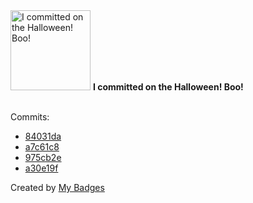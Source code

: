 <img src="https://my-badges.github.io/my-badges/spooky-commit.png" alt="I committed on the Halloween! Boo!" title="I committed on the Halloween! Boo!" width="128">
<strong>I committed on the Halloween! Boo!</strong>
<br><br>

Commits:

- <a href="https://github.com/EuDs63/EuDs63.github.io/commit/84031da4255d8bad277792d9a82d2f26ead3e33a">84031da</a>
- <a href="https://github.com/EuDs63/EuDs63.github.io/commit/a7c61c870f5fe71219037a7d1e1edf2f0bf5735e">a7c61c8</a>
- <a href="https://github.com/EuDs63/EuDs63.github.io/commit/975cb2e4229986cff5237c10c31af2aca08f5f58">975cb2e</a>
- <a href="https://github.com/EuDs63/EuDs63.github.io/commit/a30e19f0df4a35b42873b203807de4ec2780bfcc">a30e19f</a>


Created by <a href="https://github.com/my-badges/my-badges">My Badges</a>